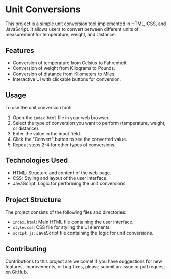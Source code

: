 # Unit Conversions

This project is a simple unit conversion tool implemented in HTML, CSS, and JavaScript. It allows users to convert between different units of measurement for temperature, weight, and distance.

## Features

- Conversion of temperature from Celsius to Fahrenheit.
- Conversion of weight from Kilograms to Pounds.
- Conversion of distance from Kilometers to Miles.
- Interactive UI with clickable buttons for conversion.

## Usage

To use the unit conversion tool:

1. Open the `index.html` file in your web browser.
2. Select the type of conversion you want to perform (temperature, weight, or distance).
3. Enter the value in the input field.
4. Click the "Convert" button to see the converted value.
5. Repeat steps 2-4 for other types of conversions.

## Technologies Used

- HTML: Structure and content of the web page.
- CSS: Styling and layout of the user interface.
- JavaScript: Logic for performing the unit conversions.

## Project Structure

The project consists of the following files and directories:

- `index.html`: Main HTML file containing the user interface.
- `style.css`: CSS file for styling the UI elements.
- `script.js`: JavaScript file containing the logic for unit conversions.

## Contributing

Contributions to this project are welcome! If you have suggestions for new features, improvements, or bug fixes, please submit an issue or pull request on GitHub.


